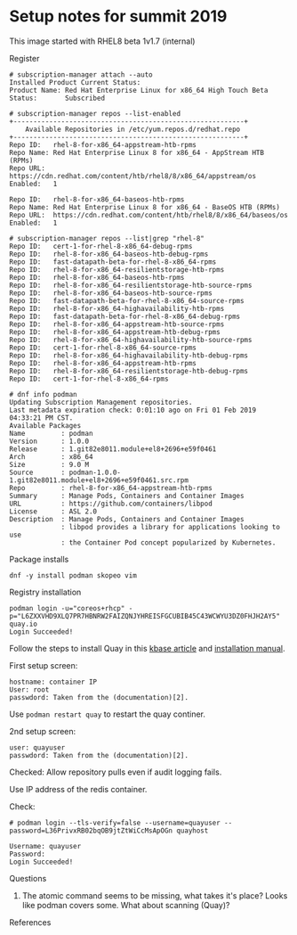 # Setup notes for summit 2019 

This image started with RHEL8 beta 1v1.7 (internal)

Register 

```
# subscription-manager attach --auto
Installed Product Current Status:
Product Name: Red Hat Enterprise Linux for x86_64 High Touch Beta
Status:       Subscribed

# subscription-manager repos --list-enabled
+----------------------------------------------------------+
    Available Repositories in /etc/yum.repos.d/redhat.repo
+----------------------------------------------------------+
Repo ID:   rhel-8-for-x86_64-appstream-htb-rpms
Repo Name: Red Hat Enterprise Linux 8 for x86_64 - AppStream HTB (RPMs)
Repo URL:  https://cdn.redhat.com/content/htb/rhel8/8/x86_64/appstream/os
Enabled:   1

Repo ID:   rhel-8-for-x86_64-baseos-htb-rpms
Repo Name: Red Hat Enterprise Linux 8 for x86_64 - BaseOS HTB (RPMs)
Repo URL:  https://cdn.redhat.com/content/htb/rhel8/8/x86_64/baseos/os
Enabled:   1

# subscription-manager repos --list|grep "rhel-8"
Repo ID:   cert-1-for-rhel-8-x86_64-debug-rpms
Repo ID:   rhel-8-for-x86_64-baseos-htb-debug-rpms
Repo ID:   fast-datapath-beta-for-rhel-8-x86_64-rpms
Repo ID:   rhel-8-for-x86_64-resilientstorage-htb-rpms
Repo ID:   rhel-8-for-x86_64-baseos-htb-rpms
Repo ID:   rhel-8-for-x86_64-resilientstorage-htb-source-rpms
Repo ID:   rhel-8-for-x86_64-baseos-htb-source-rpms
Repo ID:   fast-datapath-beta-for-rhel-8-x86_64-source-rpms
Repo ID:   rhel-8-for-x86_64-highavailability-htb-rpms
Repo ID:   fast-datapath-beta-for-rhel-8-x86_64-debug-rpms
Repo ID:   rhel-8-for-x86_64-appstream-htb-source-rpms
Repo ID:   rhel-8-for-x86_64-appstream-htb-debug-rpms
Repo ID:   rhel-8-for-x86_64-highavailability-htb-source-rpms
Repo ID:   cert-1-for-rhel-8-x86_64-source-rpms
Repo ID:   rhel-8-for-x86_64-highavailability-htb-debug-rpms
Repo ID:   rhel-8-for-x86_64-appstream-htb-rpms
Repo ID:   rhel-8-for-x86_64-resilientstorage-htb-debug-rpms
Repo ID:   cert-1-for-rhel-8-x86_64-rpms
```

```
# dnf info podman
Updating Subscription Management repositories.
Last metadata expiration check: 0:01:10 ago on Fri 01 Feb 2019 04:33:21 PM CST.
Available Packages
Name         : podman
Version      : 1.0.0
Release      : 1.git82e8011.module+el8+2696+e59f0461
Arch         : x86_64
Size         : 9.0 M
Source       : podman-1.0.0-1.git82e8011.module+el8+2696+e59f0461.src.rpm
Repo         : rhel-8-for-x86_64-appstream-htb-rpms
Summary      : Manage Pods, Containers and Container Images
URL          : https://github.com/containers/libpod
License      : ASL 2.0
Description  : Manage Pods, Containers and Container Images
             : libpod provides a library for applications looking to use
             : the Container Pod concept popularized by Kubernetes.
```

Package installs

``` 
dnf -y install podman skopeo vim
```
Registry installation

```
podman login -u="coreos+rhcp" -p="L6ZXXVHD9XLQ7PR7HBNRW2FAIZQNJYHREISFGCUBIB45C43WCWYU3DZ0FHJH2AY5" quay.io
Login Succeeded!
```

Follow the steps to install Quay in this [kbase article][1] and [installation manual][2].

First setup screen:

```
hostname: container IP
User: root
passwdord: Taken from the (documentation)[2].
```

Use ```podman restart quay``` to restart the quay continer.

2nd setup screen:

```
user: quayuser
passwdord: Taken from the (documentation)[2].
```

Checked: Allow repository pulls even if audit logging fails.

Use IP address of the redis container.

Check:

```
# podman login --tls-verify=false --username=quayuser --password=L36PrivxRB02bqOB9jtZtWiCcMsApOGn quayhost

Username: quayuser
Password: 
Login Succeeded!
```

Questions

1) The atomic command seems to be missing, what takes it's place? Looks like podman covers some. What about scanning (Quay)?

References

[1]: https://access.redhat.com/solutions/3533201
[2]: https://access.redhat.com/documentation/en-us/red_hat_quay/2.9/html-single/deploy_red_hat_quay_-_basic/#installing_red_hat_quay_basic
